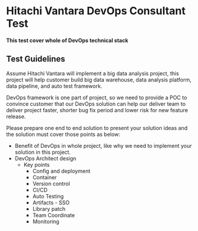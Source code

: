 # Hitachi Vantara DevOps Consultant Test

#### This test cover whole of DevOps technical stack

## Test Guidelines

Assume Hitachi Vantara will implement a big data analysis project, this project will help customer build big data warehouse, data analysis platform, data pipeline, and auto test framework. 

DevOps framework is one part of project, so we need to provide a POC to convince customer that our DevOps solution can help our deliver team to deliver project faster, shorter bug fix period and lower risk for new feature  release.

Please prepare one end to end solution to present your solution ideas and the solution must cover those points as below:

+ Benefit of DevOps in whole project, like why we need to implement your solution in this project.
+ DevOps Architect design
  + Key points
    + Config and deployment
    + Container
    + Version control
    + CI/CD
    + Auto Testing
    + Artifacts - SSO
    + Library patch
    + Team Coordinate
    + Monitoring

